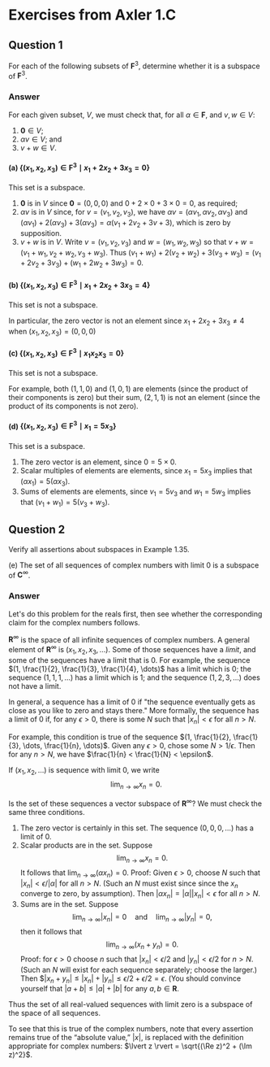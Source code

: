 # Exercises from Axler 1.C

## Question 1

For each of the following subsets of $\mathbf{F}^3$, determine whether
it is a subspace of $\mathbf{F}^3$.

### Answer

For each given subset, $V$, we must check that, for all
$\alpha\in\mathbf{F}$, and $v,w\in V$:

1. $\mathbf{0}\in V$;
2. $\alpha v \in V$; and
3. $v+w \in V$.

#### (a) $`\{(x_1, x_2, x_3)\in \mathbf{F}^3 \mid x_1 +2 x_2 +3 x_3 =0\}`$

This set is a subspace.

1. $\mathbf{0}$ is in $V$ since $\mathbf{0}=(0,0,0)$ and $0+2\times
   0+3\times 0 =0$, as required;
2. $\alpha v$ is in $V$ since, for $v=(v_1, v_2, v_3)$, we have
   $\alpha v = (\alpha v_1, \alpha v_2, \alpha v_3)$ and $(\alpha
   v_1) + 2(\alpha v_3) + 3(\alpha v_3) = \alpha (v_1 + 2v_2 + 3v+3)$,
   which is zero by supposition.
3. $v+w$ is in $V$. Write $v = (v_1, v_2, v_3)$ and $w=(w_1, w_2,
   w_3)$ so that $v+w= (v_1+w_1, v_2+w_2, v_3+w_3)$. Thus $(v_1+w_1) +
   2(v_2+w_2) + 3(v_3+w_3) = (v_1+2v_2+3v_3)+(w_1+2w_2+3w_3) = 0$.

#### (b) $`\{(x_1, x_2, x_3)\in \mathbf{F}^3 \mid x_1 +2 x_2 +3 x_3 =4\}`$

This set is not a subspace.

In particular, the zero vector is not an element since $x_1+2x_2+3x_3
\neq 4$ when $(x_1, x_2, x_3) = (0,0,0)$

#### (c) $`\{(x_1, x_2, x_3)\in \mathbf{F}^3 \mid x_1 x_2 x_3 = 0\}`$

This set is not a subspace.

For example, both $(1,1,0)$ and $(1,0,1)$ are elements (since the
product of their components is zero) but their sum, $(2,1,1)$ is not
an element (since the product of its components is not zero).

#### (d) $`\{(x_1, x_2, x_3)\in \mathbf{F}^3 \mid x_1  = 5 x_3\}`$

This set is a subspace.

1. The zero vector is an element, since $0=5\times 0$.
2. Scalar multiples of elements are elements, since $x_1=5x_3$ implies
   that $(\alpha x_1) = 5 (\alpha x_3)$.
3. Sums of elements are elements, since $v_1=5v_3$ and $w_1=5w_3$
   implies that $(v_1+w_1) = 5(v_3+w_3)$.

## Question 2

Verify all assertions about subspaces in Example 1.35.

(e) The set of all sequences of complex numbers with limit 0 is a
subspace of $\mathbf{C}^\infty$.

### Answer

Let's do this problem for the reals first, then see whether the
corresponding claim for the complex numbers follows.

$\mathbf{R}^\infty$ is the space of all infinite sequences of complex
numbers. A general element of $\mathbf{R}^\infty$ is $(x_1, x_2, x_3,
\dots)$. Some of those sequences have a _limit_, and some of the
sequences have a limit that is 0. For example, the sequence $(1,
\frac{1}{2}, \frac{1}{3}, \frac{1}{4}, \dots)$ has a limit which is 0;
the sequence $(1,1,1,\dots)$ has a limit which is 1; and the sequence
$(1,2,3,\dots)$ does not have a limit.

In general, a sequence has a limit of 0 if "the sequence eventually
gets as close as you like to zero and stays there." More formally, the
sequence has a limit of 0 if, for any $\epsilon>0$, there is some $N$
such that $\lvert x_n \rvert < \epsilon$ for all $n>N$.

For example, this condition is true of the sequence $(1, \frac{1}{2},
\frac{1}{3}, \dots, \frac{1}{n}, \dots)$. Given any $\epsilon>0$,
chose some $N > 1/\epsilon$. Then for any $n>N$, we have $\frac{1}{n}
< \frac{1}{N} < \epsilon$.

If $(x_1, x_2, \dots)$ is sequence with limit 0, we write
$$\lim_{n\to\infty} x_n = 0.$$

Is the set of these sequences a vector subspace of
$\mathbf{R}^\infty$? We must check the same three conditions.

1. The zero vector is certainly in this set. The sequence
   $(0,0,0,\dotsc)$ has a limit of 0.
2. Scalar products are in the set. Suppose $$\lim_{n\to\infty} x_n =
   0.$$ It follows that $\lim_{n\to\infty} (\alpha x_n) = 0.$ Proof:
   Given $\epsilon>0$, choose $N$ such that $\lvert x_n \rvert <
   \epsilon/\lvert \alpha \rvert$ for all $n>N$. (Such an $N$ must
   exist since since the $x_n$ converge to zero, by assumption). Then
   $\lvert \alpha x_n \rvert = \lvert \alpha \rvert \lvert x_n\rvert <
   \epsilon$ for all $n>N$.
3. Sums are in the set. Suppose $$\lim_{n\to\infty} \lvert x_n \rvert
   = 0\quad\text{and}\quad \lim_{n\to\infty} \vert y_n \rvert =0,$$
   then it follows that $$\lim_{n\to\infty} (x_n+y_n) = 0.$$ Proof:
   for $\epsilon>0$ choose $n$ such that $\lvert x_n \rvert <
   \epsilon/2$ and $\lvert y_n \rvert < \epsilon/2$ for $n>N$. (Such
   an $N$ will exist for each sequence separately; choose the larger.)
   Then $$\lvert x_n + y_n \rvert \leq \lvert x_n \rvert + \lvert y_n
   \rvert \leq \epsilon/2 + \epsilon /2  = \epsilon$. (You should
   convince yourself that $\lvert a + b\rvert \leq \lvert a\rvert +
   \lvert b\rvert$ for any $a,b\in\mathbf{R}$.

Thus the set of all real-valued sequences with limit zero is a
subspace of the space of all sequences.

To see that this is true of the complex numbers,  note that every
assertion remains true of the “absolute value,” $\lvert x \rvert$, is
replaced with the definition appropriate for complex numbers: $\lvert
z \rvert = \sqrt{(\Re z)^2 + (\Im z)^2}$.
